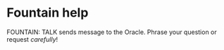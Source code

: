 # Fountain help

FOUNTAIN: TALK sends message to the Oracle.  Phrase your question or request *carefully*!

